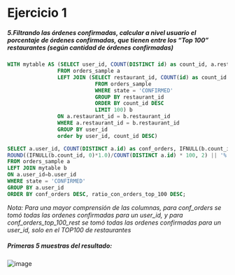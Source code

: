 # Ejercicio 1
##### 5.Filtrando las órdenes confirmadas, calcular a nivel usuario el porcentaje de órdenes confirmadas, que tienen entre los “Top 100” restaurantes (según cantidad de órdenes confirmadas)
```sql
WITH mytable AS (SELECT user_id, COUNT(DISTINCT id) as count_id, a.restaurant_id, b.restaurant_id
				FROM orders_sample a
				LEFT JOIN (SELECT restaurant_id, COUNT(id) as count_id 
							FROM orders_sample
							WHERE state = 'CONFIRMED'
							GROUP BY restaurant_id
							ORDER BY count_id DESC 
							LIMIT 100) b
				ON a.restaurant_id = b.restaurant_id
                WHERE a.restaurant_id = b.restaurant_id
				GROUP BY user_id
				order by user_id, count_id DESC)

SELECT a.user_id, COUNT(DISTINCT a.id) as conf_orders, IFNULL(b.count_id, 0) AS conf_orders_top_100_rest,
ROUND((IFNULL(b.count_id, 0)*1.0)/COUNT(DISTINCT a.id) * 100, 2) || '%' as ratio_con_orders_top_100
FROM orders_sample a 
LEFT JOIN mytable b
ON a.user_id=b.user_id
WHERE state = 'CONFIRMED'
GROUP BY a.user_id
ORDER BY conf_orders DESC, ratio_con_orders_top_100 DESC;
```
*Nota: Para una mayor comprensión de las columnas, para conf_orders se tomó todas las ordenes confirmadas para un user_id, y para conf_orders_top_100_rest se tomó todas las ordenes confirmadas para un user_id, solo en el TOP100 de restaurantes*
##### Primeras 5 muestras del resultado:
![image](https://user-images.githubusercontent.com/81542475/160057464-371122bb-392d-43fd-b768-cc39df3fd199.png)

